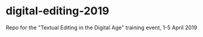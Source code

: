 # digital-editing-2019
Repo for the "Textual Editing in the Digital Age" training event, 1-5 April 2019
